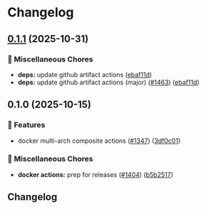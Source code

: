 # Changelog

## [0.1.1](https://github.com/grafana/shared-workflows/compare/docker-export-digest/v0.1.0...docker-export-digest/v0.1.1) (2025-10-31)


### 🔧 Miscellaneous Chores

* **deps:** update github artifact actions ([ebaf11d](https://github.com/grafana/shared-workflows/commit/ebaf11d9a28ba8617d6c1db41ca7ecb97005e4b4))
* **deps:** update github artifact actions (major) ([#1463](https://github.com/grafana/shared-workflows/issues/1463)) ([ebaf11d](https://github.com/grafana/shared-workflows/commit/ebaf11d9a28ba8617d6c1db41ca7ecb97005e4b4))

## 0.1.0 (2025-10-15)


### 🎉 Features

* docker multi-arch composite actions ([#1347](https://github.com/grafana/shared-workflows/issues/1347)) ([3df0c01](https://github.com/grafana/shared-workflows/commit/3df0c015c8b528638bdbbccc6326b7c2edc79ae1))


### 🔧 Miscellaneous Chores

* **docker actions:** prep for releases ([#1404](https://github.com/grafana/shared-workflows/issues/1404)) ([b5b2517](https://github.com/grafana/shared-workflows/commit/b5b25178a74fbef4cc2db2252ac322729ab76e91))

## Changelog
